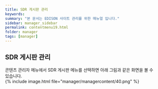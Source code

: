 ```yaml
---
title: SDR 게시판 관리
keywords:
summary: "본 문서는 EDISON 사이트 관리를 위한 매뉴얼 입니다."
sidebar: manager_sidebar
permalink: contentmenu19.html
folder: manager
tags: [manager]
---
```


## SDR 게시판 관리
콘텐츠 관리자 메뉴에서 SDR 게시판 메뉴를 선택하면 아래 그림과 같은 화면을 볼 수 있습니다.<br>
{% include image.html file="manager/managercontent/40.png" %}<br>
<br>
